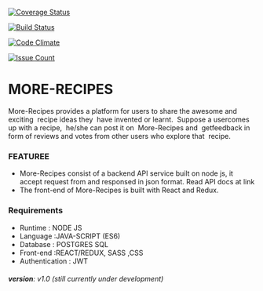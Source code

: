 [![Coverage Status](https://coveralls.io/repos/github/codrex/More-recipes/badge.svg?branch=ch-deploy-on-heroku-150820667)](https://coveralls.io/github/codrex/More-recipes?branch=ch-deploy-on-heroku-150820667)

[![Build Status](https://travis-ci.org/codrex/More-recipes.svg?branch=develop)](https://travis-ci.org/codrex/More-recipes)

[![Code Climate](https://codeclimate.com/github/codrex/More-recipes/badges/gpa.svg)](https://codeclimate.com/github/codrex/More-recipes)

[![Issue Count](https://codeclimate.com/github/codrex/More-recipes/badges/issue_count.svg)](https://codeclimate.com/github/codrex/More-recipes)

# MORE-RECIPES
 More-Recipes​​ ​provides​ ​a​ ​platform​ ​for​ ​users​ ​to​ ​share​ ​the​ ​awesome​ ​and​ ​exciting​ ​​ ​recipe​ ​ideas​ ​they  have​ ​invented​ ​or​ ​learnt.​ ​​ ​Suppose​ ​a​ ​user​ ​comes​ ​up​ ​with​ ​a​ ​recipe,​ ​​ ​he/she​ ​can​ ​post​ ​it​ ​on  More-Recipes​​ ​and​ ​​ ​get​ ​feedback​ ​in​ ​form​ ​of​ ​reviews​ ​and​ ​votes​ ​from​ ​other​ ​users​ ​who​ ​explore​ ​that  recipe.​  

### FEATUREE
* More-Recipes consist of a backend API service built on node js, it accept 
  request from and responsed in json format. Read API docs at link
* The front-end of More-Recipes is built with React and Redux.

### Requirements
* Runtime : NODE JS
* Language :JAVA-SCRIPT (ES6)
* Database : POSTGRES SQL
* Front-end :REACT/REDUX, SASS ,CSS 
* Authentication : JWT  

###### **version**: v1.0 (still currently under development)  
